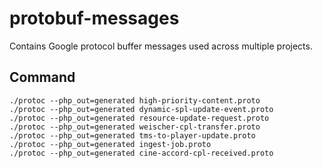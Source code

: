 # protobuf-messages

Contains Google protocol buffer messages used across multiple projects.

## Command

```
./protoc --php_out=generated high-priority-content.proto
./protoc --php_out=generated dynamic-spl-update-event.proto
./protoc --php_out=generated resource-update-request.proto
./protoc --php_out=generated weischer-cpl-transfer.proto
./protoc --php_out=generated tms-to-player-update.proto
./protoc --php_out=generated ingest-job.proto
./protoc --php_out=generated cine-accord-cpl-received.proto
```
